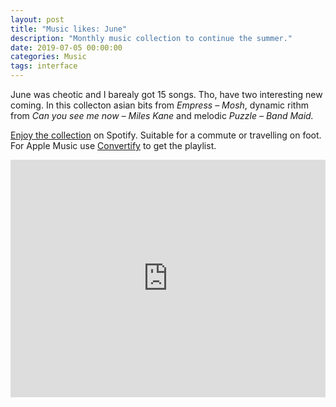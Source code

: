 ```yaml
---
layout: post
title: "Music likes: June"
description: "Monthly music collection to continue the summer."
date: 2019-07-05 00:00:00
categories: Music
tags: interface
---
```


June was cheotic and I barealy got 15 songs. Tho, have two interesting new coming. In this collecton asian bits from *Empress – Mosh*, dynamic rithm from *Can you see me now – Miles Kane* and melodic *Puzzle – Band Maid.*

[Enjoy the collection](https://open.spotify.com/playlist/0meNvcTuwyxhN9QJ93bgUX?si=jVh42GTcRJCJEEKMi9-rjA) on Spotify. Suitable for a commute or travelling on foot. For Apple Music use [Convertify](https://haydenhong.com/convertify/) to get the playlist.

<iframe src="https://open.spotify.com/embed/playlist/0meNvcTuwyxhN9QJ93bgUX" width="100%" height="380" frameborder="0" allowtransparency="true" allow="encrypted-media"></iframe>

